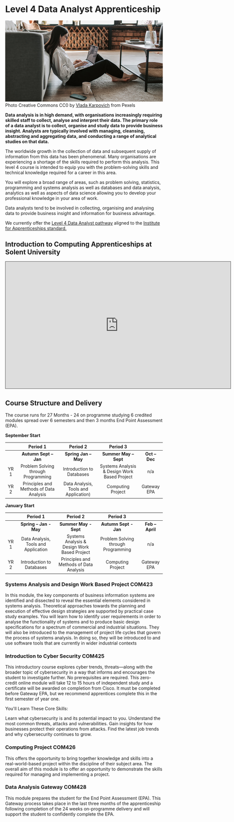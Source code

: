 # Level 4 Data Analyst Apprenticeship

![](images/pexels-vlada-karpovich-4050296.jpg)
Photo Creative Commons CC0  by [Vlada Karpovich](https://www.pexels.com/@vlada-karpovich?utm_content=attributionCopyText&utm_medium=referral&utm_source=pexels) from Pexels

**Data analysis is in high demand, with organisations increasingly requiring skilled staff to collect, analyse and interpret their data. The primary role of a data analyst is to collect, organise and study data to provide business insight. Analysts are typically involved with managing, cleansing, abstracting and aggregating data, and conducting a range of analytical studies on that data.**

The worldwide growth in the collection of data and subsequent supply of information from this data has been phenomenal. Many organisations are experiencing a shortage of the skills required to perform this analysis. This level 4 course is intended to equip you with the problem-solving skills and technical knowledge required for a career in this area.

You will explore a broad range of areas, such as problem solving, statistics, programming and systems analysis as well as databases and data analysis, analytics as well as aspects of data science allowing you to develop your professional knowledge in your area of work.

Data analysts tend to be involved in collecting, organising and analysing data to provide business insight and information for business advantage.


We currently offer the [Level 4 Data Analyst pathway](https://www.solent.ac.uk/courses/apprenticeships/level-4-data-analyst-apprenticeship) aligned to the [Institute for Apprenticeships standard.](https://www.instituteforapprenticeships.org/apprenticeship-standards/data-analyst/)

## Introduction to Computing  Apprenticeships at Solent University

<iframe src="https://solent.cloud.panopto.eu/Panopto/Pages/Embed.aspx?id=87e3d075-037a-49f2-8fa6-ae4e00dcfa0f&autoplay=false&offerviewer=true&showtitle=true&showbrand=true&captions=true&interactivity=all" height="405" width="720" style="border: 1px solid #464646;" allowfullscreen allow="autoplay"></iframe>

## Course Structure and Delivery

The course runs for 27 Months - 24 on programme studying 6 credited modules spread over 6 semesters and then 3 months End Point Assessment (EPA).  
 

**September Start** 

|      |              **Period 1**               |             **Period 2**              |                 **Period 3**                  |               |
| :--: | :-------------------------------------: | :-----------------------------------: | :-------------------------------------------: | :-----------: |
|      |        **Autumn** **Sept – Jan**        |         **Spring Jan – May**          |             **Summer May – Sept**             | **Oct – Dec** |
| YR 1 |   Problem Solving through Programming   |       Introduction to Databases       | Systems Analysis &  Design Work Based Project |      n/a      |
| YR 2 | Principles and Methods of Data Analysis | Data Analysis, Tools and Application) |               Computing Project               |  Gateway EPA  |

 

**January Start** 

|      |             **Period 1**              |                 **Period 2**                  |             **Period 3**             |                 |
| :--: | :-----------------------------------: | :-------------------------------------------: | :----------------------------------: | :-------------: |
|      |      **Spring** **– Jan - May**       |             **Summer May - Sept**             |      **Autumn** **Sept - Jan**       | **Feb – April** |
| YR 1 | Data Analysis, Tools and  Application | Systems Analysis &  Design Work Based Project | Problem Solving through  Programming |       n/a       |
| YR 2 |       Introduction to Databases       |    Principles and Methods of Data Analysis    |          Computing Project           |   Gateway EPA   |




### Systems Analysis and Design Work Based Project COM423
In this module, the key components of business information systems are identified and dissected to reveal the essential elements considered in systems analysis. Theoretical approaches towards the planning and execution of effective design strategies are supported by practical case study examples. You will learn how to identify user requirements in order to analyse the functionality of systems and to produce basic design specifications for a spectrum of commercial and industrial situations. They will also be introduced to the management of project life cycles that govern the process of systems analysis.  In doing so, they will be introduced to and use software tools that are currently in wider industrial contexts

### Introduction to Cyber Security COM425
This introductory course explores cyber trends, threats—along with the broader topic of cybersecurity in a way that informs and encourages the student to investigate further. No prerequisites are required.  This zero-credit online module will take 12 to 15 hours of independent study and a certificate will be awarded on completion from Cisco. It must be completed before Gateway EPA, but we recommend apprentices complete this in the first semester of year one.

You'll Learn These Core Skills:

Learn what cybersecurity is and its potential impact to you.
Understand the most common threats, attacks and vulnerabilities.
Gain insights for how businesses protect their operations from attacks.
Find the latest job trends and why cybersecurity continues to grow.

### Computing Project COM426
This offers the opportunity to bring together knowledge and skills into a real-world-based project within the discipline of their subject area. The overall aim of this module is to offer an opportunity to demonstrate the skills required for managing and implementing a project.

### Data Analysis Gateway COM428 
This module prepares the student for the End Point Assessment (EPA). This Gateway process takes place in the last three months of the apprenticeship following completion of the 24 weeks on-programme delivery and will support the student to confidently complete the EPA. 
